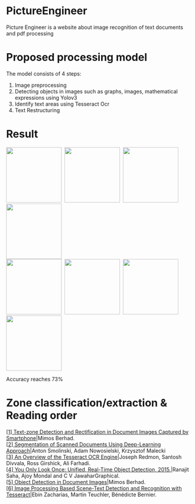 # PictureEngineer
Picture Engineer is a website about image recognition of text documents and pdf processing

# Proposed processing model
The model consists of 4 steps:
1. Image preprocessing
2. Detecting objects in images such as graphs, images, mathematical expressions using Yolov3
3. Identify text areas using Tesseract Ocr
4. Text Restructuring

# Result
<img src="https://user-images.githubusercontent.com/55707606/130382015-f6628802-1837-47a0-8de4-3698f0644f1b.png" width="150"/>&nbsp;&nbsp;<img src="https://user-images.githubusercontent.com/55707606/130382019-074d5cc7-022e-4e35-9a05-8c5cf6136d42.png" width="150"/>&nbsp;&nbsp;<img src="https://user-images.githubusercontent.com/55707606/130382022-101c3c1a-799a-4e48-9b49-2f855f04cb74.png" width="150"/>&nbsp;&nbsp;<img src="https://user-images.githubusercontent.com/55707606/130382030-f5118acf-737f-4f8e-b9bd-28a3e67b50ba.png" width="150"/><br /><img src="https://user-images.githubusercontent.com/55707606/130382040-f11017fc-0377-4c01-b006-b33936c3aaf5.png" width="150"/>&nbsp;&nbsp;<img src="https://user-images.githubusercontent.com/55707606/130382046-4edebf0e-ab78-4a46-abad-ac2e3c3153de.png" width="150"/>&nbsp;&nbsp;<img src="https://user-images.githubusercontent.com/55707606/130382053-04d135ef-236e-424f-9476-f90840b8742e.png" width="150" />&nbsp;&nbsp;<img src="https://user-images.githubusercontent.com/55707606/130382066-9501addb-7d6b-4b22-8bfb-d40eac5dcbbc.png" width="150" />

Accuracy reaches 73%

# Zone classification/extraction & Reading order
<div><a href="https://eudl.eu/pdf/10.4108/eai.27-2-2017.152342">[1] Text-zone Detection and Rectification in Document Images Captured by Smartphone</a>|Mimos Berhad.</div>
<div><a href="https://arxiv.org/pdf/1804.10371.pdf">[2] Segmentation of Scanned Documents Using Deep-Learning Approach</a>|Anton Smolinski, Adam Nowosielski, Krzysztof Malecki</div>
<div><a href="https://static.googleusercontent.com/media/research.google.com/en//pubs/archive/33418.pdf">[3] An Overview of the Tesseract OCR Engine</a>|Joseph Redmon, Santosh Divvala, Ross Girshick, Ali Farhadi.</div>
<div><a href="https://arxiv.org/abs/1506.02640">[4] You Only Look Once: Unified, Real-Time Object Detection, 2015.</a>|Ranajit Saha, Ajoy Mondal and C V JawaharGraphical.</div>
<div><a href="https://arxiv.org/abs/2008.10843">[5] Object Detection in Document Images</a>|Mimos Berhad.</div>
<div><a href="https://arxiv.org/abs/2004.08079">[6] Image Processing Based Scene-Text Detection and Recognition with Tesseract</a>|Ebin Zacharias, Martin Teuchler, Bénédicte Bernier.</div>







